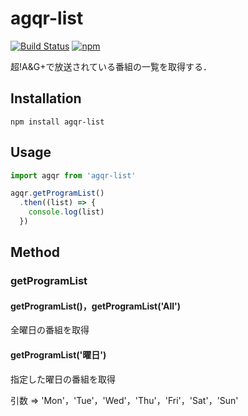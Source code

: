 # agqr-list

[![Build Status](https://travis-ci.org/jagpotato/agqr-list.svg?branch=master)](https://travis-ci.org/jagpotato/agqr-list)
[![npm](https://img.shields.io/npm/v/agqr-list.svg)](https://www.npmjs.com/package/agqr-list)

超!A&G+で放送されている番組の一覧を取得する．

## Installation
```
npm install agqr-list
```

## Usage
```js
import agqr from 'agqr-list'

agqr.getProgramList()
  .then((list) => {
    console.log(list)
  })
```

## Method
### getProgramList
#### getProgramList()，getProgramList('All')
全曜日の番組を取得
#### getProgramList('曜日')
指定した曜日の番組を取得

引数 => 'Mon'，'Tue'，'Wed'，'Thu'，'Fri'，'Sat'，'Sun'